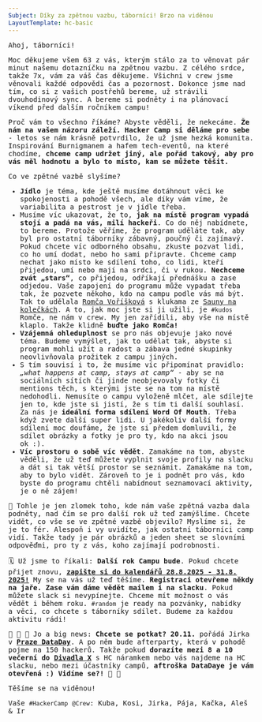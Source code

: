 ```yaml
---
Subject: Díky za zpětnou vazbu, táborníci! Brzo na viděnou
LayoutTemplate: hc-basic
---
```


Ahoj, táborníci!

Moc děkujeme všem 63 z vás, kterým stálo za to věnovat pár minut našemu dotazníčku na zpětnou vazbu.
Z célého srdce, takže 7x, vám za váš čas děkujeme. Všichni v crew jsme věnovali každé odpovědi čas a pozornost.
Dokonce jsme nad tím, co si z vašich postřehů bereme, už strávili dvouhodinový sync. A bereme si podněty
i na plánovací víkend před dalším ročníkem campu!

Proč vám to všechno říkáme? Abyste věděli, že nekecáme. **Že nám na vašem názoru záleží. Hacker Camp si děláme pro sebe**
\- letos se nám krásně potvrdilo, že už jsme hezká komunita. Inspirování Burnigmanem a hafem tech-eventů,
na které chodíme, **chceme camp udržet jiný, ale pořád takový, aby pro vás měl hodnotu a bylo to místo, kam se můžete těšit.**

Co ve zpětné vazbě slyšíme?

- **Jídlo** je téma, kde ještě musíme dotáhnout věci ke spokojenosti a pohodě všech, ale díky vám víme,
  že variabilita a pestrost je v jídle třeba.
- Musíme víc ukazovat, že to, **jak na místě program vypadá stojí a padá na vás, milí hackeři**. Co do něj nabídnete,
  to bereme. Protože věříme, že program uděláte tak, aby byl pro ostatní táborníky zábavný, poučný či zajímavý.
  Pokud chcete víc odborného obsahu, zkuste pozvat lidi, co ho umí dodat, nebo ho sami připravte.
  Chceme camp nechat jako místo ke sdílení toho, co lidi, kteří přijedou, umí nebo mají na srdci, či v rukou.
  **Nechceme zvát „stars“**, co přijedou, odříkají přednášku a zase odjedou. Vaše zapojení do programu může vypadat třeba tak,
  že pozvete někoho, kdo na campu podle vás má být. Tak to udělala [Romča Voříšková](https://donut.hackercamp.cz/hackers/romana/)
  s klukama ze [Sauny na kolečkách](https://www.saunalab.sk/). A to, jak moc jste si ji užili,
  je `#kudos` Romče, ne nám v crew. My jen zařídili, aby vše na místě klaplo. Takže klidně **buďte jako Romča!**
- **Vzájemná ohleduplnost** se pro nás objevuje jako nové téma. Budeme vymýšlet, jak to udělat tak,
  abyste si program mohli užít a radost a zábava jedné skupinky neovlivňovala prožitek z campu jiných.
- S tím souvisí i to, že musíme víc připomínat pravidlo: _„what happens at camp, stays at camp“_ - aby se na sociálních
  sítích či jinde neobjevovaly fotky či mentions těch, s kterými jste se na tom na místě nedohodli.
  Nemusíte o campu vyloženě mlčet, ale sdílejte jen to, kde jste si jistí, že s tím ti další souhlasí.
  Za nás je **ideální forma sdílení Word Of Mouth**. Třeba když zvete další super lidi. U jakékoliv další formy
  sdílení moc doufáme, že jste si předem domluvili, že sdílet obrázky a fotky je pro ty, kdo na akci jsou ok :).
- **Víc prostoru o sobě víc vědět**. Zamakáme na tom, abyste věděli, že už teď můžete vyplnit svoje profily na slacku
  a dát si tak větší prostor se seznámit. Zamakáme na tom, aby to bylo vidět. Zároveň to je i podnět pro vás,
  kdo byste do programu chtěli nabídnout seznamovací aktivity, je o ně zájem!

👀 Tohle je jen zlomek toho, kde nám vaše zpětná vazba dala podněty, nad čím se pro další rok už teď zamýšlíme.
Chcete vidět, co vše se ve zpětné vazbě objevilo? Myslíme si, že je to fér. Alespoň i vy uvidíte,
jak ostatní táborníci camp vidí. Takže tady je pár obrázků a jeden sheet se slovními odpověďmi,
pro ty z vás, koho zajímají podrobnosti.

🗓️ Už jsme to říkali: **Další rok Campu bude**. Pokud chcete přijet znovu, **[zapište si do kalendářů 28.8.2025 \- 31.8. 2025!](https://calendar.google.com/calendar/event?action=TEMPLATE&tmeid=Y2NyajJwOWg2NHNtNGI5bTY0czM0YjlrY2tvamliYjJjb3AzYWI5cGNsaDM4ZTMxNzVnamVkOWw2OCBpckBpemF0bG91ay5jeg&tmsrc=ir%40izatlouk.cz)**
My se na vás už teď těšíme. **Registraci otevřeme někdy na jaře. Zase vám dáme vědět mailem i na slacku**.
Pokud můžete slack si nevypínejte. Chceme mít možnost o vás vědět i během roku.
`#random` je ready na pozvánky, nabídky a věci, co chcete s táborníky sdílet. Budeme za každou aktivitu rádi!

📢 💃 🕺 Jo a big news: **Chcete se potkat? 20.11.** pořádá Jirka v **[Praze DataDay](https://www.dataday.cz/)**.
A po něm bude afterparty, která v pohodě pojme na 150 hackerů. Takže pokud **dorazíte mezi 8 a 10 večerní do [Divadla X](https://www.divadlox10.cz/cs/kontakt#:~:text=Divadlo%20X10%0ACharv%C3%A1tova%2010/39%2C%20Praha%201%2C%20110%2000**)**
s HC náramkem nebo vás najdeme na HC slacku, nebo mezi účastníky campů, **aftroška DataDaye je vám otevřená :) Vidíme se?!** 💃 🕺

Těšíme se na viděnou!

Vaše `#HackerCamp` `@Crew`: Kuba, Kosi, Jirka, Pája, Kačka, Aleš & Ir

<style type="text/css">
    @font-face {
      font-family: "PT Mono";
      src: local("PT Mono"),
      url("https://www.hackercamp.cz/assets/css/PT-Mono_Regular.woff2") format("woff2"),
      url("https://www.hackercamp.cz/assets/css/PT-Mono_Regular.woff") format("woff"),
      url("https://www.hackercamp.cz/assets/css/PT-Mono_Regular.tff") format("tff");
      font-weight: 400;
      font-style: normal;
      font-display: swap;
    }

    @font-face {
      font-family: "PT Mono";
      src: local("PT Mono Bold"),
      url("https://www.hackercamp.cz/assets/css/PT-Mono_Bold.woff2") format("woff2"),
      url("https://www.hackercamp.cz/assets/css/PT-Mono_Bold.woff") format("woff"),
      url("https://www.hackercamp.cz/assets/css/PT-Mono_Bold.tff") format("tff");
      font-weight: 700;
      font-style: normal;
      font-display: swap;
    }

    body {
      font-family: PT Mono, monospace;
    }

    p {
      font-family: PT Mono, monospace;
      max-width: 50em;
      text-wrap: pretty;
    }
    ul, ol {
      font-family: PT Mono, monospace;
      max-width: 45em;
      text-wrap: pretty;
    }
  </style>

